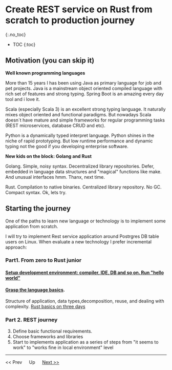 # Create REST service on Rust from scratch to production journey
{:.no_toc}

* TOC
{:toc}

## Motivation (you can skip it)

**Well known programming languages**

More than 15 years I has been using Java as primary language for job and pet projects. 
Java is a mainstream object oriented compiled language with rich set of features and strong typing. Spring Boot is an amazing every day tool and i love it. 

Scala (especially Scala 3) is an excellent strong typing language. It naturally mixes object oriented and functional paradigms. But nowadays Scala doesn`t have mature and simple frameworks for regular programming tasks (REST microservices, database CRUD and etc).

Python is a dynamically typed interpret language. Python shines in the niche of rapid prototyping. But low runtime performance and dynamic typing not the good if you developing enterprise software.

**New kids on the block: Golang and Rust**

Golang. Simple, noisy syntax. Decentralized library repositories. Defer, embedded in language data structures and "magical" functions like make. And unusual interfaces hmm. Thanx, next time.

Rust. Compilation to native binaries. Centralized library repository. No GC. Compact syntax. Ok, lets try.

## Starting the journey
One of the paths to learn new language or technology is to implement some application from scratch.

I will try to implement Rest service application around Postrgres DB table users on Linux.
When evaluate a new technology I prefer incremental approach:

### Part1. From zero to Rust junior

#### [Setup development environment: compiler, IDE, DB and so on. Run "hello world"](part1/hello.md)
#### [Grasp the language basics](part1/rust_basics/index.md). 
Structure of application, data types,decomposition, reuse, and dealing with complexity. [Rust basics on three days](./part1/rust_basics/index.md) 


### Part 2. REST journey

3. Define basic functional requirements.
4. Choose frameworks and libraries
5. Start to implements application as a series of steps from "it seems to work" to "works fine in local environment" level 

---
<< Prev &emsp; Up &emsp; [Next >>](./part1/hello.md)

